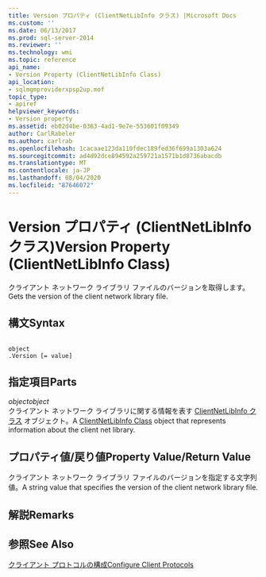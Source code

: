 ```yaml
---
title: Version プロパティ (ClientNetLibInfo クラス) |Microsoft Docs
ms.custom: ''
ms.date: 06/13/2017
ms.prod: sql-server-2014
ms.reviewer: ''
ms.technology: wmi
ms.topic: reference
api_name:
- Version Property (ClientNetLibInfo Class)
api_location:
- sqlmgmproviderxpsp2up.mof
topic_type:
- apiref
helpviewer_keywords:
- Version property
ms.assetid: eb02d4be-0363-4ad1-9e7e-553601f09349
author: CarlRabeler
ms.author: carlrab
ms.openlocfilehash: 1cacaae123da110fdec189fed36f699a1303a624
ms.sourcegitcommit: ad4d92dce894592a259721a1571b1d8736abacdb
ms.translationtype: MT
ms.contentlocale: ja-JP
ms.lasthandoff: 08/04/2020
ms.locfileid: "87646072"
---
```

# <a name="version-property-clientnetlibinfo-class"></a><span data-ttu-id="7e9da-102">Version プロパティ (ClientNetLibInfo クラス)</span><span class="sxs-lookup"><span data-stu-id="7e9da-102">Version Property (ClientNetLibInfo Class)</span></span>
  <span data-ttu-id="7e9da-103">クライアント ネットワーク ライブラリ ファイルのバージョンを取得します。</span><span class="sxs-lookup"><span data-stu-id="7e9da-103">Gets the version of the client network library file.</span></span>  
  
## <a name="syntax"></a><span data-ttu-id="7e9da-104">構文</span><span class="sxs-lookup"><span data-stu-id="7e9da-104">Syntax</span></span>  
  
```  
  
object  
.Version [= value]  
```  
  
## <a name="parts"></a><span data-ttu-id="7e9da-105">指定項目</span><span class="sxs-lookup"><span data-stu-id="7e9da-105">Parts</span></span>  
 <span data-ttu-id="7e9da-106">*object*</span><span class="sxs-lookup"><span data-stu-id="7e9da-106">*object*</span></span>  
 <span data-ttu-id="7e9da-107">クライアント ネットワーク ライブラリに関する情報を表す [ClientNetLibInfo クラス](clientnetlibinfo-class.md) オブジェクト。</span><span class="sxs-lookup"><span data-stu-id="7e9da-107">A [ClientNetLibInfo Class](clientnetlibinfo-class.md) object that represents information about the client net library.</span></span>  
  
## <a name="property-valuereturn-value"></a><span data-ttu-id="7e9da-108">プロパティ値/戻り値</span><span class="sxs-lookup"><span data-stu-id="7e9da-108">Property Value/Return Value</span></span>  
 <span data-ttu-id="7e9da-109">クライアント ネットワーク ライブラリ ファイルのバージョンを指定する文字列値。</span><span class="sxs-lookup"><span data-stu-id="7e9da-109">A string value that specifies the version of the client network library file.</span></span>  
  
## <a name="remarks"></a><span data-ttu-id="7e9da-110">解説</span><span class="sxs-lookup"><span data-stu-id="7e9da-110">Remarks</span></span>  
  
## <a name="see-also"></a><span data-ttu-id="7e9da-111">参照</span><span class="sxs-lookup"><span data-stu-id="7e9da-111">See Also</span></span>  
 [<span data-ttu-id="7e9da-112">クライアント プロトコルの構成</span><span class="sxs-lookup"><span data-stu-id="7e9da-112">Configure Client Protocols</span></span>](https://technet.microsoft.com/library/ms181035.aspx)  
  
  
